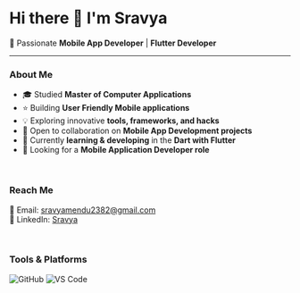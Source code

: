 # Hi there 👋 I'm Sravya
🌟 Passionate **Mobile App Developer** | **Flutter Developer**   
 
---
 
###  About Me  
- 🎓 Studied **Master of Computer Applications**  
- ⭐ Building **User Friendly Mobile applications**  
- 💡 Exploring innovative **tools, frameworks, and hacks**  
- 🤝 Open to collaboration on **Mobile App Development projects**  
- 📖 Currently **learning & developing** in the **Dart with Flutter**  
- 🎯 Looking for a **Mobile Application Developer role**  
 
<br>
 
###  Reach Me  
📩 Email: [sravyamendu2382@gmail.com](mailto:sravyamendu2382@gmail.com)  
💼 LinkedIn: [Sravya](https://linkedin.com/in/sravya-mendu23/)  
 
<br>
 
###  Tools & Platforms  
![GitHub](https://img.shields.io/badge/-GitHub-181717?style=flat&logo=github&logoColor=white)
![VS Code](https://img.shields.io/badge/-VS%20Code-007ACC?style=flat&logo=visual-studio-code&logoColor=white) 
 
